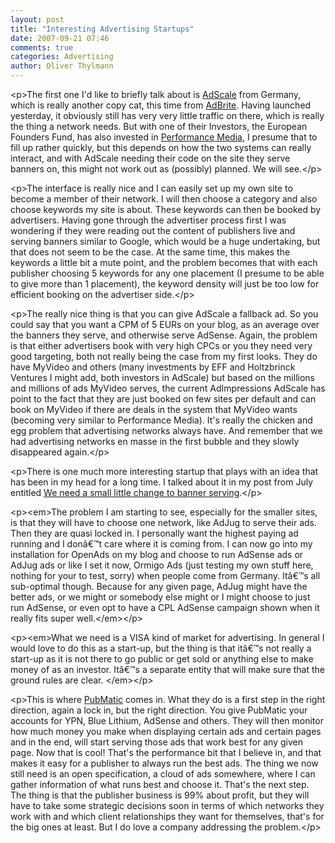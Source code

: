 ```yaml
---
layout: post
title: "Interesting Advertising Startups"
date: 2007-09-21 07:46
comments: true
categories: Advertising
author: Oliver Thylmann
---
```









&lt;p&gt;The first one I'd like to briefly talk about is [AdScale](http://adscale.de/) from Germany, which is really another copy cat, this time from [AdBrite](http://adbrite.com/). Having launched yesterday, it obviously still has very very little traffic on there, which is really the thing a network needs. But with one of their Investors, the European Founders Fund, has also invested in [Performance Media](http://www.performance-media.de/Start.do), I presume that to fill up rather quickly, but this depends on how the two systems can really interact, and with AdScale needing their code on the site they serve banners on, this might not work out as (possibly) planned. We will see.&lt;/p&gt;

&lt;p&gt;The interface is really nice and I can easily set up my own site to become a member of their network. I will then choose a category and also choose keywords my site is about. These keywords can then be booked by advertisers. Having gone through the advertiser process first I was wondering if they were reading out the content of publishers live and serving banners similar to Google, which would be a huge undertaking, but that does not seem to be the case. At the same time, this makes the keywords a little bit a mute point, and the problem becomes that with each publisher choosing 5 keywords for any one placement (I presume to be able to give more than 1 placement), the keyword density will just be too low for efficient booking on the advertiser side.&lt;/p&gt;

&lt;p&gt;The really nice thing is that you can give AdScale a fallback ad. So you could say that you want a CPM of 5 EURs on your blog, as an average over the banners they serve, and otherwise serve AdSense. Again, the problem is that either advertisers book with very high CPCs or you they need very good targeting, both not really being the case from my first looks. They do have MyVideo and others (many investments by EFF and Holtzbrinck Ventures I might add, both investors in AdScale) but based on the millions and millions of ads MyVideo serves, the current AdImpressions AdScale has point to the fact that they are just booked on few sites per default and can book on MyVideo if there are deals in the system that MyVideo wants (becoming very similar to Performance Media). It's really the chicken and egg problem that advertising networks always have. And remember that we had advertising networks en masse in the first bubble and they slowly disappeared again.&lt;/p&gt;

&lt;p&gt;There is one much more interesting startup that plays with an idea that has been in my head for a long time. I talked about it in my post from July entitled [We need a small little change to banner serving](http://blog.thylmann.net/2007/07/03/we-need-a-small-little-change-to-banner-serving/).&lt;/p&gt;

&lt;p&gt;&lt;em&gt;The problem I am starting to see, especially for the smaller sites, is that they will have to choose one network, like AdJug to serve their ads. Then they are quasi locked in. I personally want the highest paying ad running and I donâ€™t care where it is coming from. I can now go into my installation for OpenAds on my blog and choose to run AdSense ads or AdJug ads or like I set it now, Ormigo Ads (just testing my own stuff here, nothing for your to test, sorry) when people come from Germany. Itâ€™s all sub-optimal though. Because for any given page, AdJug might have the better ads, or we might or somebody else might or I might choose to just run AdSense, or even opt to have a CPL AdSense campaign shown when it really fits super well.&lt;/em&gt;&lt;/p&gt;

&lt;p&gt;&lt;em&gt;What we need is a VISA kind of market for advertising. In general I would love to do this as a start-up, but the thing is that itâ€™s not really a start-up as it is not there to go public or get sold or anything else to make money of as an investor. Itâ€™s a separate entity that will make sure that the ground rules are clear. &lt;/em&gt;&lt;/p&gt;

&lt;p&gt;This is where [PubMatic](http://www.pubmatic.com/) comes in. What they do is a first step in the right direction, again a lock in, but the right direction. You give PubMatic your accounts for YPN, Blue Lithium, AdSense and others. They will then monitor how much money you make when displaying certain ads and certain pages and in the end, will start serving those ads that work best for any given page. Now that is cool! That's the performance bit that I believe in, and that makes it easy for a publisher to always run the best ads. The thing we now still need is an open specification, a cloud of ads somewhere, where I can gather information of what runs best and choose it. That's the next step. The thing is that the publisher business is 99% about profit, but they will have to take some strategic decisions soon in terms of which networks they work with and which client relationships they want for themselves, that's for the big ones at least. But I do love a company addressing the problem.&lt;/p&gt;



